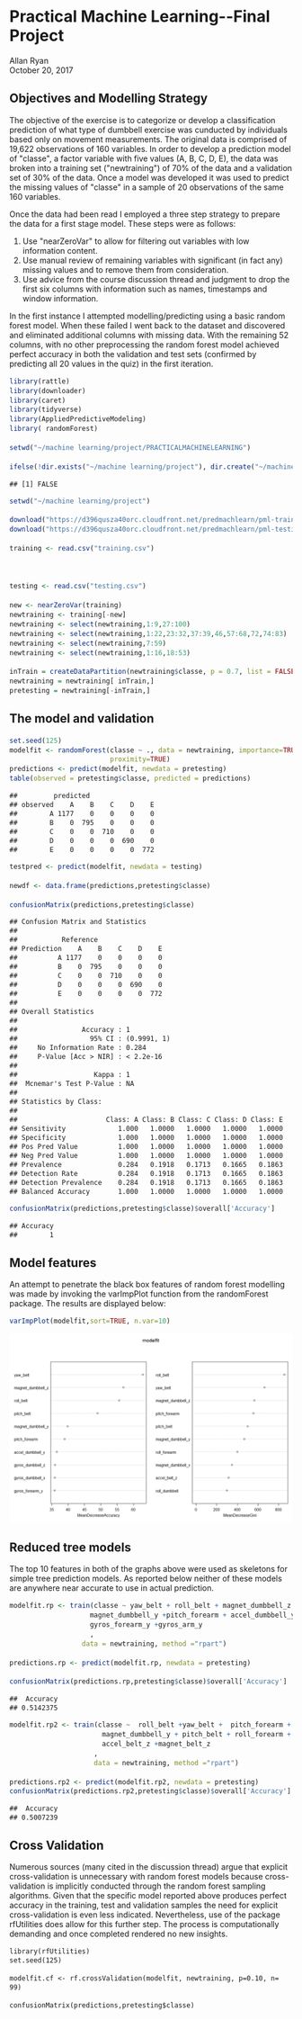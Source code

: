 # Practical Machine Learning--Final Project
Allan Ryan  
October 20, 2017  



## Objectives and Modelling Strategy
The objective of the exercise is to categorize or develop a classification prediction of what type of dumbbell exercise was cunducted by individuals based only on movement measurements. The original data is comprised of 19,622 observations of 160 variables. In order to develop a prediction model of "classe", a factor variable with five values (A, B, C, D, E), the data was broken into a training set ("newtraining") of 70% of the data and a validation set of 30% of the data. Once a model was developed it was used to predict the missing values of "classe" in a sample of 20 observations of the same 160 variables.

Once the data had been read I employed a three step strategy to prepare the data for a first stage model. These steps were as follows:
1. Use "nearZeroVar" to allow for filtering out variables with low information content. 
2. Use manual review of remaining variables with significant (in fact any) missing values and to remove them from consideration.
3. Use advice from the course discussion thread and judgment to drop the first six columns with information such as names, timestamps and window information.

In the first instance I attempted modelling/predicting using a basic random forest model. When these failed I went back to the dataset and discovered and eliminated additional columns with missing data. With the remaining 52 columns, with no other preprocessing the random forest model achieved perfect accuracy in both the validation and test sets (confirmed by predicting all 20 values in the quiz) in the first iteration.


```r
library(rattle)
library(downloader)
library(caret)
library(tidyverse)
library(AppliedPredictiveModeling)
library( randomForest)

setwd("~/machine learning/project/PRACTICALMACHINELEARNING")

ifelse(!dir.exists("~/machine learning/project"), dir.create("~/machine learning/project"), FALSE)
```

```
## [1] FALSE
```

```r
setwd("~/machine learning/project")

download("https://d396qusza40orc.cloudfront.net/predmachlearn/pml-training.csv", "training.csv")
download("https://d396qusza40orc.cloudfront.net/predmachlearn/pml-testing.csv", "testing.csv")

training <- read.csv("training.csv")



testing <- read.csv("testing.csv")

new <- nearZeroVar(training)
newtraining <- training[-new]
newtraining <- select(newtraining,1:9,27:100)
newtraining <- select(newtraining,1:22,23:32,37:39,46,57:68,72,74:83)
newtraining <- select(newtraining,7:59)
newtraining <- select(newtraining,1:16,18:53)

inTrain = createDataPartition(newtraining$classe, p = 0.7, list = FALSE)
newtraining = newtraining[ inTrain,]
pretesting = newtraining[-inTrain,]
```

## The model and validation



```r
set.seed(125)
modelfit <- randomForest(classe ~ ., data = newtraining, importance=TRUE,
                         proximity=TRUE)
predictions <- predict(modelfit, newdata = pretesting)
table(observed = pretesting$classe, predicted = predictions) 
```

```
##         predicted
## observed    A    B    C    D    E
##        A 1177    0    0    0    0
##        B    0  795    0    0    0
##        C    0    0  710    0    0
##        D    0    0    0  690    0
##        E    0    0    0    0  772
```

```r
testpred <- predict(modelfit, newdata = testing)

newdf <- data.frame(predictions,pretesting$classe)

confusionMatrix(predictions,pretesting$classe)
```

```
## Confusion Matrix and Statistics
## 
##           Reference
## Prediction    A    B    C    D    E
##          A 1177    0    0    0    0
##          B    0  795    0    0    0
##          C    0    0  710    0    0
##          D    0    0    0  690    0
##          E    0    0    0    0  772
## 
## Overall Statistics
##                                      
##                Accuracy : 1          
##                  95% CI : (0.9991, 1)
##     No Information Rate : 0.284      
##     P-Value [Acc > NIR] : < 2.2e-16  
##                                      
##                   Kappa : 1          
##  Mcnemar's Test P-Value : NA         
## 
## Statistics by Class:
## 
##                      Class: A Class: B Class: C Class: D Class: E
## Sensitivity             1.000   1.0000   1.0000   1.0000   1.0000
## Specificity             1.000   1.0000   1.0000   1.0000   1.0000
## Pos Pred Value          1.000   1.0000   1.0000   1.0000   1.0000
## Neg Pred Value          1.000   1.0000   1.0000   1.0000   1.0000
## Prevalence              0.284   0.1918   0.1713   0.1665   0.1863
## Detection Rate          0.284   0.1918   0.1713   0.1665   0.1863
## Detection Prevalence    0.284   0.1918   0.1713   0.1665   0.1863
## Balanced Accuracy       1.000   1.0000   1.0000   1.0000   1.0000
```

```r
confusionMatrix(predictions,pretesting$classe)$overall['Accuracy']
```

```
## Accuracy 
##        1
```


## Model features
An attempt to penetrate the black box features of random forest modelling was made by invoking the varImpPlot function from the randomForest package. The results are displayed below:



```r
varImpPlot(modelfit,sort=TRUE, n.var=10)
```

![](Figs/unnamed-chunk-3-1.png)<!-- -->

## Reduced tree models
The top 10 features in both of the graphs above were used as skeletons for simple tree prediction models. As reported below neither of these models are anywhere near accurate to use in actual prediction.




```r
modelfit.rp <- train(classe ~ yaw_belt + roll_belt + magnet_dumbbell_z + pitch_belt +
                    magnet_dumbbell_y +pitch_forearm + accel_dumbbell_y +magnet_forearm_z +
                    gyros_forearm_y +gyros_arm_y
                    , 
                  data = newtraining, method ="rpart")

predictions.rp <- predict(modelfit.rp, newdata = pretesting)

confusionMatrix(predictions.rp,pretesting$classe)$overall['Accuracy']
```

```
##  Accuracy 
## 0.5142375
```

```r
modelfit.rp2 <- train(classe ~  roll_belt +yaw_belt +  pitch_forearm + magnet_dumbbell_z + 
                       magnet_dumbbell_y + pitch_belt + roll_forearm + magnet_dumbbell_x +
                       accel_belt_z +magnet_belt_z
                     , 
                     data = newtraining, method ="rpart")

predictions.rp2 <- predict(modelfit.rp2, newdata = pretesting)
confusionMatrix(predictions.rp2,pretesting$classe)$overall['Accuracy']
```

```
##  Accuracy 
## 0.5007239
```


## Cross Validation
Numerous sources (many cited in the discussion thread) argue that explicit cross-validation is unnecessary with random forest models because cross-validation is implicitly conducted through the random forest sampling algorithms. Given that the specific model reported above produces perfect accuracy in the training, test and validation samples the need for explicit cross-validation is even less indicated. Nevertheless, use of the package rfUtilities does allow for this further step. The process is computationally demanding and once completed rendered no new insights.


```
library(rfUtilities)
set.seed(125)

modelfit.cf <- rf.crossValidation(modelfit, newtraining, p=0.10, n= 99)

confusionMatrix(predictions,pretesting$classe)


```
